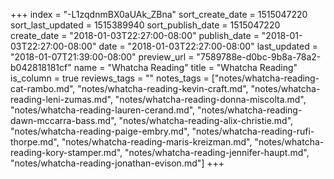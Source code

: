 +++
index = "-L1zqdnmBX0aUAk_ZBna"
sort_create_date = 1515047220
sort_last_updated = 1515389940
sort_publish_date = 1515047220
create_date = "2018-01-03T22:27:00-08:00"
publish_date = "2018-01-03T22:27:00-08:00"
date = "2018-01-03T22:27:00-08:00"
last_updated = "2018-01-07T21:39:00-08:00"
preview_url = "7589788e-d0bc-9b8a-78a2-b042818181cf"
name = "Whatcha Reading"
title = "Whatcha Reading"
is_column = true
reviews_tags = ""
notes_tags = ["notes/whatcha-reading-cat-rambo.md", "notes/whatcha-reading-kevin-craft.md", "notes/whatcha-reading-leni-zumas.md", "notes/whatcha-reading-donna-miscolta.md", "notes/whatcha-reading-lauren-cerand.md", "notes/whatcha-reading-dawn-mccarra-bass.md", "notes/whatcha-reading-alix-christie.md", "notes/whatcha-reading-paige-embry.md", "notes/whatcha-reading-rufi-thorpe.md", "notes/whatcha-reading-maris-kreizman.md", "notes/whatcha-reading-kory-stamper.md", "notes/whatcha-reading-jennifer-haupt.md", "notes/whatcha-reading-jonathan-evison.md"]
+++

